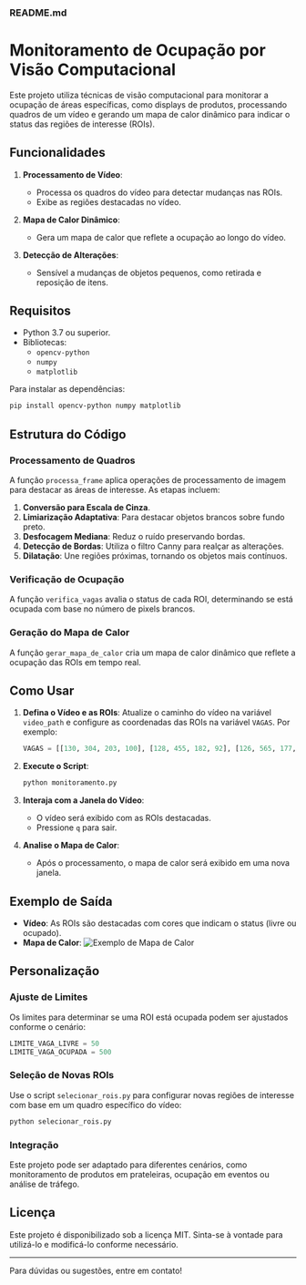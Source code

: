 ### README.md

# Monitoramento de Ocupação por Visão Computacional

Este projeto utiliza técnicas de visão computacional para monitorar a ocupação de áreas específicas, como displays de produtos, processando quadros de um vídeo e gerando um mapa de calor dinâmico para indicar o status das regiões de interesse (ROIs).

## Funcionalidades

1. **Processamento de Vídeo**:
   - Processa os quadros do vídeo para detectar mudanças nas ROIs.
   - Exibe as regiões destacadas no vídeo.

2. **Mapa de Calor Dinâmico**:
   - Gera um mapa de calor que reflete a ocupação ao longo do vídeo.

3. **Detecção de Alterações**:
   - Sensível a mudanças de objetos pequenos, como retirada e reposição de itens.

## Requisitos

- Python 3.7 ou superior.
- Bibliotecas:
  - `opencv-python`
  - `numpy`
  - `matplotlib`

Para instalar as dependências:
```bash
pip install opencv-python numpy matplotlib
```

## Estrutura do Código

### Processamento de Quadros
A função `processa_frame` aplica operações de processamento de imagem para destacar as áreas de interesse. As etapas incluem:

1. **Conversão para Escala de Cinza**.
2. **Limiarização Adaptativa**: Para destacar objetos brancos sobre fundo preto.
3. **Desfocagem Mediana**: Reduz o ruído preservando bordas.
4. **Detecção de Bordas**: Utiliza o filtro Canny para realçar as alterações.
5. **Dilatação**: Une regiões próximas, tornando os objetos mais contínuos.

### Verificação de Ocupação
A função `verifica_vagas` avalia o status de cada ROI, determinando se está ocupada com base no número de pixels brancos.

### Geração do Mapa de Calor
A função `gerar_mapa_de_calor` cria um mapa de calor dinâmico que reflete a ocupação das ROIs em tempo real.

## Como Usar

1. **Defina o Vídeo e as ROIs**:
   Atualize o caminho do vídeo na variável `video_path` e configure as coordenadas das ROIs na variável `VAGAS`. Por exemplo:
   ```python
   VAGAS = [[130, 304, 203, 100], [128, 455, 182, 92], [126, 565, 177, 101], [133, 681, 169, 89]]
   ```

2. **Execute o Script**:
   ```bash
   python monitoramento.py
   ```

3. **Interaja com a Janela do Vídeo**:
   - O vídeo será exibido com as ROIs destacadas.
   - Pressione `q` para sair.

4. **Analise o Mapa de Calor**:
   - Após o processamento, o mapa de calor será exibido em uma nova janela.

## Exemplo de Saída

- **Vídeo**: As ROIs são destacadas com cores que indicam o status (livre ou ocupado).
- **Mapa de Calor**:
  ![Exemplo de Mapa de Calor](https://via.placeholder.com/600x400.png?text=Mapa+de+Calor)

## Personalização

### Ajuste de Limites
Os limites para determinar se uma ROI está ocupada podem ser ajustados conforme o cenário:
```python
LIMITE_VAGA_LIVRE = 50
LIMITE_VAGA_OCUPADA = 500
```

### Seleção de Novas ROIs
Use o script `selecionar_rois.py` para configurar novas regiões de interesse com base em um quadro específico do vídeo:
```bash
python selecionar_rois.py
```

### Integração
Este projeto pode ser adaptado para diferentes cenários, como monitoramento de produtos em prateleiras, ocupação em eventos ou análise de tráfego.

## Licença
Este projeto é disponibilizado sob a licença MIT. Sinta-se à vontade para utilizá-lo e modificá-lo conforme necessário. 

---

Para dúvidas ou sugestões, entre em contato!